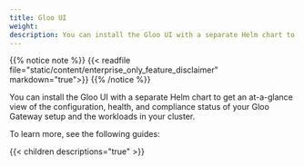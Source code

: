 ```yaml
---
title: Gloo UI
weight: 
description: You can install the Gloo UI with a separate Helm chart to get an at-a-glance view of the configuration, health, and compliance status of your Gloo Gateway setup and the workloads in your cluster.
---
```


{{% notice note %}}
{{< readfile file="static/content/enterprise_only_feature_disclaimer" markdown="true">}}
{{% /notice %}}

You can install the Gloo UI with a separate Helm chart to get an at-a-glance view of the configuration, health, and compliance status of your Gloo Gateway setup and the workloads in your cluster.

To learn more, see the following guides: 

{{< children descriptions="true" >}}
